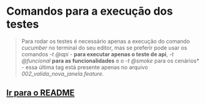 # Comandos para a execução dos testes

> Para rodar os testes é necessário apenas a execução do comando *cucumber* no terminal do seu editor, mas se preferir pode usar os comandos _-t @api_ - **para executar apenas o teste de api**, _-t @funcional_ **para as funcionalidades** e o _-t @smoke_ para os cenários* - essa última tag está presente apenas no arquivo *002_valida_nova_janela.feature*.

## [Ir para o README](../README.md)